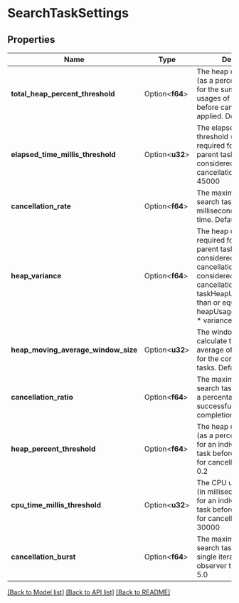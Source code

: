 # SearchTaskSettings

## Properties

Name | Type | Description | Notes
------------ | ------------- | ------------- | -------------
**total_heap_percent_threshold** | Option<**f64**> | The heap usage threshold (as a percentage) required for the sum of heap usages of all search tasks before cancellation is applied. Default is 0.5 | [optional]
**elapsed_time_millis_threshold** | Option<**u32**> | The elapsed time threshold (in milliseconds) required for an individual parent task before it is considered for cancellation. Default is 45000 | [optional]
**cancellation_rate** | Option<**f64**> | The maximum number of search tasks to cancel per millisecond of elapsed time. Default is 0.003 | [optional]
**heap_variance** | Option<**f64**> | The heap usage variance required for an individual parent task before it is considered for cancellation. A task is considered for cancellation when taskHeapUsage is greater than or equal to heapUsageMovingAverage * variance. Default is 2.0 | [optional]
**heap_moving_average_window_size** | Option<**u32**> | The window size used to calculate the rolling average of the heap usage for the completed parent tasks. Default is 10 | [optional]
**cancellation_ratio** | Option<**f64**> | The maximum number of search tasks to cancel, as a percentage of successful search task completions. Default is 0.1 | [optional]
**heap_percent_threshold** | Option<**f64**> | The heap usage threshold (as a percentage) required for an individual parent task before it is considered for cancellation. Default is 0.2 | [optional]
**cpu_time_millis_threshold** | Option<**u32**> | The CPU usage threshold (in milliseconds) required for an individual parent task before it is considered for cancellation. Default is 30000 | [optional]
**cancellation_burst** | Option<**f64**> | The maximum number of search tasks to cancel in a single iteration of the observer thread. Default is 5.0 | [optional]

[[Back to Model list]](../README.md#documentation-for-models) [[Back to API list]](../README.md#documentation-for-api-endpoints) [[Back to README]](../README.md)


